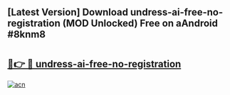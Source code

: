 ## [Latest Version] Download undress-ai-free-no-registration (MOD Unlocked) Free on aAndroid #8knm8

# <h2><a href="https://bedroomkl.my?title=undress-ai-free-no-registration&ref=20M">🔗👉 🔴 undress-ai-free-no-registration</a></h2>

[![acn](https://github.com/user-attachments/assets/0f9c940e-d8b0-45ae-aac7-cd30a18b3e1c)](https://bedroomkl.my?title=undress-ai-free-no-registration&ref=20M)

